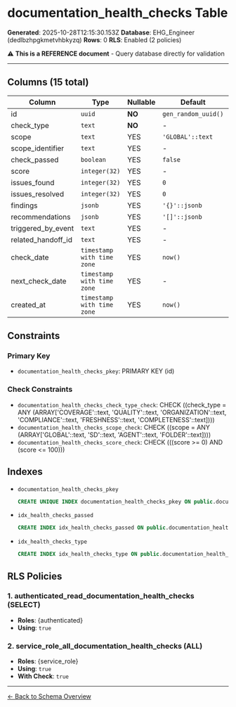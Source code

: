 # documentation_health_checks Table

**Generated**: 2025-10-28T12:15:30.153Z
**Database**: EHG_Engineer (dedlbzhpgkmetvhbkyzq)
**Rows**: 0
**RLS**: Enabled (2 policies)

⚠️ **This is a REFERENCE document** - Query database directly for validation

---

## Columns (15 total)

| Column | Type | Nullable | Default | Description |
|--------|------|----------|---------|-------------|
| id | `uuid` | **NO** | `gen_random_uuid()` | - |
| check_type | `text` | **NO** | - | - |
| scope | `text` | YES | `'GLOBAL'::text` | - |
| scope_identifier | `text` | YES | - | - |
| check_passed | `boolean` | YES | `false` | - |
| score | `integer(32)` | YES | - | - |
| issues_found | `integer(32)` | YES | `0` | - |
| issues_resolved | `integer(32)` | YES | `0` | - |
| findings | `jsonb` | YES | `'{}'::jsonb` | - |
| recommendations | `jsonb` | YES | `'[]'::jsonb` | - |
| triggered_by_event | `text` | YES | - | - |
| related_handoff_id | `text` | YES | - | - |
| check_date | `timestamp with time zone` | YES | `now()` | - |
| next_check_date | `timestamp with time zone` | YES | - | - |
| created_at | `timestamp with time zone` | YES | `now()` | - |

## Constraints

### Primary Key
- `documentation_health_checks_pkey`: PRIMARY KEY (id)

### Check Constraints
- `documentation_health_checks_check_type_check`: CHECK ((check_type = ANY (ARRAY['COVERAGE'::text, 'QUALITY'::text, 'ORGANIZATION'::text, 'COMPLIANCE'::text, 'FRESHNESS'::text, 'COMPLETENESS'::text])))
- `documentation_health_checks_scope_check`: CHECK ((scope = ANY (ARRAY['GLOBAL'::text, 'SD'::text, 'AGENT'::text, 'FOLDER'::text])))
- `documentation_health_checks_score_check`: CHECK (((score >= 0) AND (score <= 100)))

## Indexes

- `documentation_health_checks_pkey`
  ```sql
  CREATE UNIQUE INDEX documentation_health_checks_pkey ON public.documentation_health_checks USING btree (id)
  ```
- `idx_health_checks_passed`
  ```sql
  CREATE INDEX idx_health_checks_passed ON public.documentation_health_checks USING btree (check_passed)
  ```
- `idx_health_checks_type`
  ```sql
  CREATE INDEX idx_health_checks_type ON public.documentation_health_checks USING btree (check_type)
  ```

## RLS Policies

### 1. authenticated_read_documentation_health_checks (SELECT)

- **Roles**: {authenticated}
- **Using**: `true`

### 2. service_role_all_documentation_health_checks (ALL)

- **Roles**: {service_role}
- **Using**: `true`
- **With Check**: `true`

---

[← Back to Schema Overview](../database-schema-overview.md)
